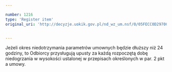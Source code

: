 ```yaml
---

number: 1216
type: 'Register item'
original_uri: 'http://decyzje.uokik.gov.pl/nd_wz_um.nsf/0/05FECC0D2970C0E0C125735300428DBE?OpenDocument'


---
```


Jeżeli okres niedotrzymania parametrów umownych będzie dłuższy niż 24 godziny, to Odbiorcy przysługują upusty za każdą rozpoczętą dobę niedogrzania w wysokości ustalonej w przepisach określonych w par. 2 pkt a umowy.
